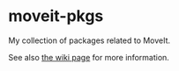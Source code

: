# moveit-pkgs

My collection of packages related to MoveIt.

See also [the wiki page](https://github.com/JenniferBuehler/moveit-pkgs/wiki) for more information.
